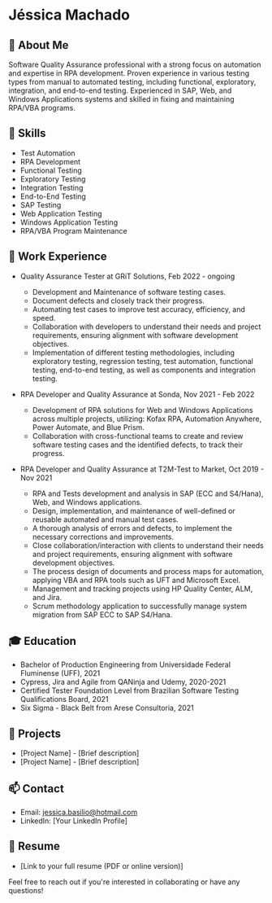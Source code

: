 # Jéssica Machado

## 🧐 About Me
Software Quality Assurance professional with a strong focus on automation and expertise in RPA development. 
Proven experience in various testing types from manual to automated testing, including functional, exploratory, integration, and end-to-end testing. 
Experienced in SAP, Web, and Windows Applications systems and skilled in fixing and maintaining RPA/VBA programs.

## 🔧 Skills
- Test Automation
- RPA Development
- Functional Testing
- Exploratory Testing
- Integration Testing
- End-to-End Testing
- SAP Testing
- Web Application Testing
- Windows Application Testing
- RPA/VBA Program Maintenance

## 💼 Work Experience
- Quality Assurance Tester at GRiT Solutions, Feb 2022 - ongoing
  - Development and Maintenance of software testing cases.
  - Document defects and closely track their progress.
  - Automating test cases to improve test accuracy, efficiency, and speed.
  - Collaboration with developers to understand their needs and project requirements, ensuring alignment with software development objectives.
  - Implementation of different testing methodologies, including exploratory testing, regression testing, test automation, functional testing, end-to-end testing, as well as components and integration testing.

- RPA Developer and Quality Assurance at Sonda, Nov 2021 - Feb 2022
  - Development of RPA solutions for Web and Windows Applications across multiple projects, utilizing: Kofax RPA, Automation Anywhere, Power Automate, and Blue Prism.
  - Collaboration with cross-functional teams to create and review software testing cases and the identified defects, to track their progress.
 
- RPA Developer and Quality Assurance at T2M-Test to Market, Oct 2019 - Nov 2021
  - RPA and Tests development and analysis in SAP (ECC and S4/Hana), Web, and Windows applications.
  - Design, implementation, and maintenance of well-defined or reusable automated and manual test cases.
  - A thorough analysis of errors and defects, to implement the necessary corrections and improvements.
  - Close collaboration/interaction with clients to understand their needs and project requirements, ensuring alignment with software development objectives.
  - The process design of documents and process maps for automation, applying VBA and RPA tools such as UFT and Microsoft Excel.
  - Management and tracking projects using HP Quality Center, ALM, and Jira.
  - Scrum methodology application to successfully manage system migration from SAP ECC to SAP S4/Hana.

## 🎓 Education
- Bachelor of Production Engineering from Universidade Federal Fluminense (UFF), 2021
- Cypress, Jira and Agile from QANinja and Udemy, 2020-2021
- Certified Tester Foundation Level from Brazilian Software Testing Qualifications Board, 2021
- Six Sigma - Black Belt from Arese Consultoria, 2021

## 🚀 Projects
- [Project Name] - [Brief description]
- [Project Name] - [Brief description]

## 📫 Contact
- Email: jessica.basilio@hotmail.com
- LinkedIn: [Your LinkedIn Profile]

## 📄 Resume
- [Link to your full resume (PDF or online version)]

Feel free to reach out if you're interested in collaborating or have any questions!

